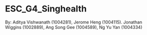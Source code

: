 # ESC_G4_Singhealth

By: Aditya Vishwanath (1004281), Jerome Heng (1004115). Jonathan Wiggins (1002889), Ang Song Gee (1004589), Ng Yu Yan (1004334)



